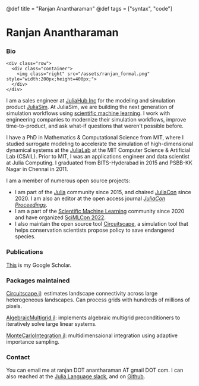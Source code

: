 @def title = "Ranjan Anantharaman"
@def tags = ["syntax", "code"]

# Ranjan Anantharaman

### Bio

~~~
<div class="row">
  <div class="container">
    <img class="right" src="/assets/ranjan_formal.png" style="width:200px;height=400px;">
  </div>
</div>
~~~
I am a sales engineer at [JuliaHub Inc](https://juliahub.com) for the modeling and simulation product [JuliaSim](https://juliahub.com/products/juliasim/). At JuliaSim, we are building the next generation of simulation workflows using [scientific machine learning](https://sciml.ai/). I work with engineering companies to modernize their simulation workflows, improve time-to-product, and ask what-if questions that weren't possible before. 

I have a PhD in Mathematics & Computational Science from MIT, where I studied surrogate modeling to
accelerate the simulation of high-dimensional dynamical systems at the [JuliaLab](https://julia.mit.edu) at the MIT Computer Science & Artificial Lab (CSAIL). Prior to MIT, I was an applications engineer and data scientist at Julia Computing. I 
graduated from BITS-Hyderabad in 2015 and PSBB-KK Nagar in Chennai in 2011.  

I am a member of numerous open source projects: 

* I am part of the [Julia](https://julialang.org) community since 2015, and chaired [JuliaCon](https//juliacon.org) since 2020. I am also an editor at the open access journal [*JuliaCon Proceedings*](https://proceedings.juliacon.org).
* I am a part of the [Scientific Machine Learning](https://sciml.ai) community since 2020 and have organized [SciMLCon 2022](https://scimlcon.org).
* I also maintain the open source tool [Circuitscape](https://circuitscape.org), a simulation tool that helps conservation scientists propose policy to save endangered species. 

### Publications

[This](https://scholar.google.com/citations?user=OxtseY8AAAAJ&hl=en) is my Google Scholar.

### Packages maintained

[Circuitscape.jl](https://github.com/Circuitscape/Circuitscape.jl): 
estimates landscape connectivity across large heterogeneous landscapes. 
Can process grids with hundreds of millions of pixels.

[AlgebraicMultigrid.jl](https://github.com/JuliaLinearAlgebra/AlgebraicMultigrid.jl):
implements algebraic multigrid preconditioners to iteratively solve large linear systems.

[MonteCarloIntegration.jl](https://github.com/ranjanan/MonteCarloIntegration.jl): 
multidimensaional integration using adaptive importance sampling.

### Contact
You can email me at ranjan DOT anantharaman AT gmail DOT com. I can also reached at the 
[Julia Language slack](https://julialang.org/slack/), and on 
[Github](https://github.com/ranjanan). 




